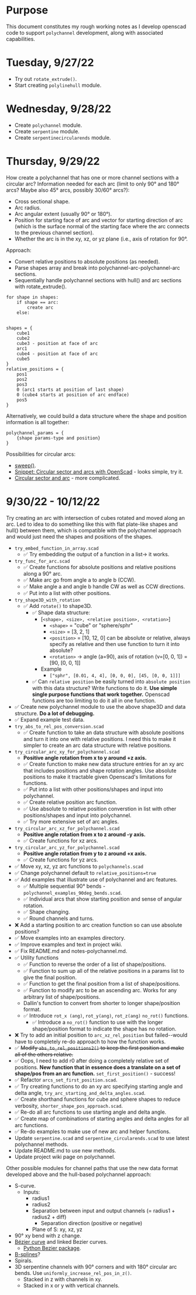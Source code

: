 # Purpose

This document constitutes my rough working notes as I develop openscad code to support `polychannel` development, along with associated capabilities.

# Tuesday, 9/27/22

- Try out `rotate_extrude()`.
- Start creating `polylinehull` module.


# Wednesday, 9/28/22

- Create `polychannel` module.
- Create `serpentine` module.
- Create `serpentinecircularends` module.


# Thursday, 9/29/22

How create a polychannel that has one or more channel sections with a circular arc? Information needed for each arc (limit to only 90&deg; and 180&deg; arcs? Maybe also 45&deg; arcs, possibly 30/60&deg; arcs?):

- Cross sectional shape.
- Arc radius.
- Arc angular extent (usually 90&deg; or 180&deg;).
- Position for starting face of arc and vector for starting direction of arc (which is the surface normal of the starting face where the arc connects to the previous channel section).
- Whether the arc is in the xy, xz, or yz plane (i.e., axis of rotation for 90&deg;.

Approach:

- Convert relative positions to absolute positions (as needed).
- Parse shapes array and break into polychannel-arc-polychannel-arc sections.
- Sequentially handle polychannel sections with hull() and arc sections with rotate_extrude().

```
for shape in shapes:
    if shape == arc:
        create arc
    else:
        
```

```
shapes = {
    cube1
    cube2
    cube3 - position at face of arc
    arc1
    cube4 - position at face of arc
    cube5
}
relative_positions = {
    pos1
    pos2
    pos3
    0 (arc1 starts at position of last shape)
    0 (cube4 starts at position of arc endface)
    pos5
}
```

Alternatively, we could build a data structure where the shape and position information is all together:

```
polychannel_params = {
    {shape params-type and position}
}
```

Possibilities for circular arcs:

- [sweep()](https://github.com/openscad/list-comprehension-demos/blob/master/sweep.scad).
- [Snippet: Circular sector and arcs with OpenScad](https://www.xarg.org/snippet/circular-sector-and-arcs-with-openscad/) - looks simple, try it.
- [Circular sector and arc](https://openhome.cc/eGossip/OpenSCAD/SectorArc.html) - more complicated.


# 9/30/22 - 10/12/22

Try creating an arc with intersection of cubes rotated and moved along an arc. Led to idea to do something like this with flat plate-like shapes and hull() between them, which is compatible with the polychannel approach and would just need the shapes and positions of the shapes.

- `try_embed_function_in_array.scad`
    - &#9989; Try embedding the output of a function in a list&rarr; it works.
- `try_func_for_arc.scad`
    - &#9989; Create functions for absolute positions and relative positions along a 90&deg; arc.
    - &#9989; Make arc go from angle a to angle b (CCW).
    - &#9989; Make angle a and angle b handle CW as well as CCW directions.
    - &#9989; Put into a list with other positions.
- `try_shape3D_with_rotation`
    - &#9989; Add `rotate()` to shape3D.
        - &#9989; Shape data structure:
            - [`<shape>, <size>, <relative position>, <rotation>`]
                - `<shape>` = "cube" or "sphere/sphr"
                - `<size>` = [3, 2, 1]
                - `<position>` = [10, 12, 0] can be absolute or relative, always specify as relative and then use function to turn it into absolute?
                - `<rotation>` &rarr; angle (a=90), axis of rotation (v=[0, 0, 1]) = [90, [0, 0, 1]]
            - Example
                - `["sphr", [0.01, 4, 4], [0, 0, 0], [45, [0, 0, 1]]]`
        - &#9989; Can `relative position` be easily turned into `absolute position` with this data structure? Write functions to do it. **Use simple single purpose functions that work together.** Openscad functions are too limiting to do it all in one function.
- &#9989; Create new polychannel module to use the above shape3D and data structure. **Do a lot of debugging.**
- &#9989; Expand example test data.
- `try_abs_to_rel_pos_conversion.scad`
    - &#9989; Create function to take an data structure with absolute positions and turn it into one with relative positions. I need this to make it simpler to create an arc data structure with relative positions.
- `try_circular_arc_xy_for_polychannel.scad`
    - **Positive angle rotation from x to y around +z axis.**
    - &#9989; Create function to make new data structure entries for an xy arc that includes positions and shape rotation angles. Use absolute positions to make it tractable given Openscad's limitations for functions.
    - &#9989; Put into a list with other positions/shapes and input into polychannel.
    - &#9989; Create relative position arc function.
    - &#9989; Use absolute to relative position converstion in list with other positions/shapes and input into polychannel.
    - &#9989; Try more extensive set of arc angles.
- `try_circular_arc_xz_for_polychannel.scad`
    - **Positive angle rotation from x to z around -y axis.**
    - &#9989; Create functions for xz arcs.
- `try_circular_arc_yz_for_polychannel.scad`
    - **Positive angle rotation from y to z around +x axis.**
    - &#9989; Create functions for yz arcs.
- &#9989; Move xy, xz, yz arc functions to `polychannels.scad`
- &#9989; Change polychannel default to `relative_positions=true`
- &#9989; Add examples that illustrate use of polychannel and arc features.
    - &#9989; Multiple sequential 90&deg; bends - `polychannel_examples_90deg_bends.scad`.
    - &#9989; Individual arcs that show starting position and sense of angular rotation.
    - &#9989; Shape changing.
    - &#9989; Round channels and turns.
- &#10060; Add a starting position to arc creation function so can use absolute positions?
- &#9989; Move examples into an examples directory.
- &#9989; Improve examples and text in project wiki.
- &#9989; Fix README.md and notes-polychannel.md.
- &#9989; Utility functions
    - &#9989; Function to reverse the order of a list of shape/positions.
    - &#9989; Function to sum up all of the relative positions in a params list to give the final position.
    - &#9989; Function to get the final position from a list of shape/positions.
    - &#9989; Function to modify arc to be an ascending arc. Works for any arbitrary list of shape/positions.
    - Dallin's function to convert from shorter to longer shape/position format.
    - &#9989; Introduce `rot_x (ang)`, `rot_y(ang)`, `rot_z(ang)` `no_rot()` functions.
        - &#9989; Introduce a `no_rot()` function to use with the longer shape/position format to indicate the shape has no rotation.
- &#10060; Try to add an initial position to `arc_xz_rel_position` but failed--would have to completely re-do approach to how the function works.
- &#9989; ~~Modify `abs_to_rel_positions2()` to keep the first position and make all of the others relative.~~
- &#9989; Oops, I need to add r0 after doing a completely relative set of positions. **New function that in essence does a translate on a set of shape/pos from an arc function.** `set_first_position()` - success!
- &#9989; Refactor `arcs_set_first_position.scad`.
- &#9989; Try creating functions to do an xy arc specifying starting angle and delta angle, `try_arc_starting_and_delta_angles.scad`.
- &#9989; Create shorthand functions for cube and sphere shapes to reduce verbosity, `shorter_shape_pos_approach.scad`.
- &#9989; Re-do all arc functions to use starting angle and delta angle.
- &#9989; Create map of combinations of starting angles and delta angles for all arc functions.
- &#9989; Re-do examples to make use of new arc and helper functions.
- Update `serpentine.scad` and `serpentine_circularends.scad` to use latest polychannel methods.
- Update README.md to use new methods.
- Update project wiki page on polychannel.


Other possible modules for channel paths that use the new data format developed above and the hull-based polychannel approach:

- S-curve.
    - Inputs:
        - radius1
        - radius2
        - Separation between input and output channels (= radius1 + radius2 + diff)
            - Separation direction (positive or negative)
        - Plane of S: xy, xz, yz
- 90&deg; xy bend with z change.
- [Bézier curve](https://en.wikipedia.org/wiki/B%C3%A9zier_curve) and linked Bezier curves.
    - [Python Bezier package](https://bezier.readthedocs.io/en/stable/python/reference/bezier.curve.html).
- [B-splines](https://en.wikipedia.org/wiki/B-spline)?
- Spirals.
- 3D serpentine channels with 90&deg; corners and with 180&deg; circular arc bends. Use `uniformly_increase_rel_pos_in_z()`.
    - Stacked in z with channels in xy.
    - Stacked in x or y with vertical channels.

